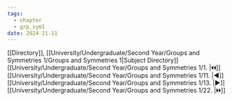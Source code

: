 ```yaml
---
tags:
  - chapter
  - grp_sym1
date: 2024-11-11
---
```

[[Directory]], [[University/Undergraduate/Second Year/Groups and Symmetries 1/Groups and Symmetries 1|Subject Directory]]
[[University/Undergraduate/Second Year/Groups and Symmetries 1/1. |🞀🞀]] [[University/Undergraduate/Second Year/Groups and Symmetries 1/11. |◀]] [[University/Undergraduate/Second Year/Groups and Symmetries 1/13. |▶]] [[University/Undergraduate/Second Year/Groups and Symmetries 1/22. |🞂🞂]]
# 
## 
### 